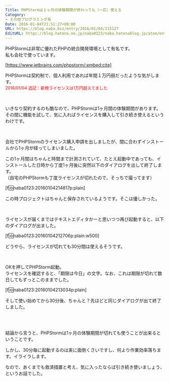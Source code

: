 ```yaml
---
Title: PHPStormは１ヶ月の体験期間が終わっても（一応）使える
Category:
- その他プログラミング系
Date: 2016-01-04T21:51:27+09:00
URL: https://blog.naba.biz/entry/2016/01/04/215127
EditURL: https://blog.hatena.ne.jp/naba0123/naba.hatenablog.jp/atom/entry/6653586347151618755
---
```


PHPStormは非常に優れたPHPの統合開発環境として有名です。  
私も会社で使っています。

[https://www.jetbrains.com/phpstorm/:embed:cite]

PHPStormは契約制で、個人利用であれば年間１万円弱だったような気がします。  
<span style="color:red;font-size:small;">2016/01/04 追記：新規ライセンスは1万円超えてました</span>

<!-- more -->

<br>

いきなり契約するのも酷なので、PHPStormは1ヶ月間の体験期間があります。  
その間に機能を試して、気に入ればライセンスを購入して引き続き使えるというわけです。

<br>

会社でPHPStormのライセンス購入申請を出しましたが、間に合わずインストールから1ヶ月が経ってしまいました。

この1ヶ月間はちゃんと時間まで計測されていて、たとえ起動中であっても、インストールした日時から丁度1ヶ月後に突然以下のダイアログを出して終了します。  
（自宅のPHPStormも丁度ライセンスが切れたので、そっちで撮ってます）

[f:id:naba0123:20160104214817p:plain]

この時プロジェクトはちゃんと保存されているようです。そこは優しかった。



<br>

ライセンスが届くまではテキストエディタかーと思いつつ再び起動すると、以下のダイアログが出ました。

[f:id:naba0123:20160104212706p:plain:w500]

どうやら、ライセンスが切れても30分間は使えるそうです。

<br>

OKを押してPHPStorm起動。  
ライセンスを確認すると、「期限は今日」の文字。なお、これは期限が切れて数日してもずっとこのままでした。

[f:id:naba0123:20160104213034p:plain]

そして使い始めてから30分後、ちゃんと？先ほどと同じダイアログが出て終了しました。

<br>

<br>

結論から言うと、PHPStormは1ヶ月の体験期間が切れても使うことが出来るということです。

しかし、30分毎に起動するのは実に面倒くさいですし、何より作業効率落ちます。イライラします。

なので、あくまでも救済措置と考え、気に入ったならば引き続き使いましょう、というお話でした。

<br>

<br>
